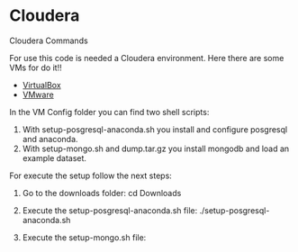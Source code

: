 # Cloudera
Cloudera Commands

For use this code is needed a Cloudera environment. Here there are some VMs for do it!!

- <a href="https://downloads.cloudera.com/demo_vm/virtualbox/cloudera-quickstart-vm-5.4.2-0-virtualbox.zip">VirtualBox</a>
- <a href="https://downloads.cloudera.com/demo_vm/vmware/cloudera-quickstart-vm-5.4.2-0-vmware.zip">VMware</a> 

In the VM Config folder you can find two shell scripts:

1. With setup-posgresql-anaconda.sh you install and configure posgresql and anaconda.
2. With setup-mongo.sh and dump.tar.gz you install mongodb and load an example dataset.

For execute the setup follow the next steps:

1. Go to the downloads folder:
cd Downloads

2. Execute the setup-posgresql-anaconda.sh file:
./setup-posgresql-anaconda.sh

3. Execute the setup-mongo.sh file:
